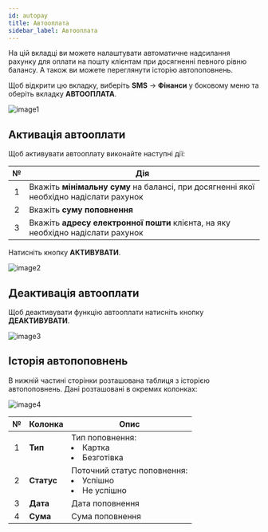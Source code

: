 ```yaml
---
id: autopay
title: Автооплата
sidebar_label: Автооплата
---
```


На цій вкладці ви можете налаштувати автоматичне надсилання рахунку для оплати на пошту клієнтам при досягненні певного рівню балансу. А також ви можете переглянути історію автопоповнень.

Щоб відкрити цю вкладку, виберіть **SMS** → **Фінанси** у боковому меню та оберіть вкладку **АВТООПЛАТА**.

![image1](/img/uk/client_finances_autopay/image1.png)

## Активація автооплати

Щоб активувати автооплату виконайте наступні дії:

|  №  | Дія |
| :-: | --- |
| 1 | Вкажіть **мінімальну суму** на балансі, при досягненні якої необхідно надіслати рахунок |
| 2 | Вкажіть **суму поповнення** |
| 3 | Вкажіть **адресу електронної пошти** клієнта, на яку необхідно надіслати рахунок |

Натисніть кнопку **АКТИВУВАТИ**.

![image2](/img/uk/client_finances_autopay/image2.png)

## Деактивація автооплати

Щоб деактивувати функцію автооплати натисніть кнопку **ДЕАКТИВУВАТИ**.

![image3](/img/uk/client_finances_autopay/image3.png)

## Історія автопоповнень

В нижній частині сторінки розташована таблиця з історією автопоповнень. Дані розташовані в окремих колонках:

![image4](/img/uk/client_finances_autopay/image4.png)

|  №  | Колонка | Опис |
| :-: | ------- | ---- |
| 1 | **Тип** | Тип поповнення: <li>Картка</li><li>Безготівка</li> |
| 2 | **Статус** | Поточний статус поповнення: <li>Успішно</li><li>Не успішно</li> |
| 3 | **Дата** | Дата поповнення |
| 4 | **Сума** | Сума поповнення |
